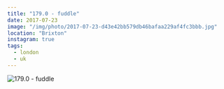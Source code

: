 ```yaml
---
title: "179.0 - fuddle"
date: 2017-07-23
image: "/img/photo/2017-07-23-d43e42bb579db46bafaa229af4fc3bbb.jpg"
location: "Brixton"
instagram: true
tags:
  - london
  - uk
---
```


![179.0 - fuddle](/img/photo/2017-07-23-d43e42bb579db46bafaa229af4fc3bbb.jpg)
